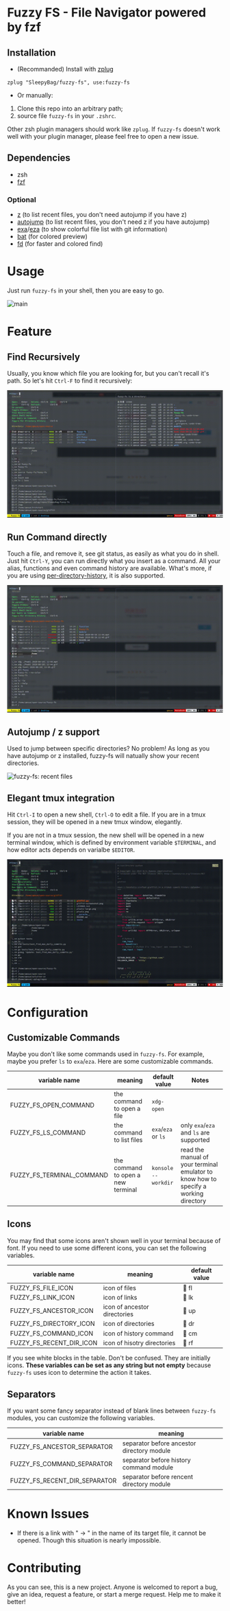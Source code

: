 # Fuzzy FS - File Navigator powered by fzf

## Installation

- (Recommanded) Install with [zplug](https://github.com/zplug/zplug "zplug")

```
zplug "SleepyBag/fuzzy-fs", use:fuzzy-fs
```

- Or manually:

1. Clone this repo into an arbitrary path;
2. source file `fuzzy-fs` in your `.zshrc`.

Other zsh plugin managers should work like `zplug`. If `fuzzy-fs` doesn't work well with your plugin manager, please feel free to open a new issue.

## Dependencies

- zsh
- [fzf](https://github.com/junegunn/fzf "fzf")

### Optional

- [z](https://github.com/rupa/z "z") (to list recent files, you don't need autojump if you have z)
- [autojump](https://github.com/wting/autojump "autojump") (to list recent files, you don't need z if you have autojump)
- [exa](https://github.com/ogham/exa "exa")/[eza](https://github.com/eza-community/eza "eza") (to show colorful file list with git information)
- [bat](https://github.com/sharkdp/bat "bat") (for colored preview)
- [fd](https://github.com/sharkdp/fd "fd") (for faster and colored find)

# Usage

Just run `fuzzy-fs` in your shell, then you are easy to go.

![main](https://raw.githubusercontent.com/SleepyBag/fuzzy-fs/readme/demonstration/main.gif "fuzzy-fs")

# Feature

## Find Recursively

Usually, you know which file you are looking for, but you can't recall it's path. So let's hit `Ctrl-F` to find it recursively:

![fuzzy-fs: find](https://raw.githubusercontent.com/SleepyBag/fuzzy-fs/readme/demonstration/find.gif "fuzzy-fs: find")

## Run Command directly

Touch a file, and remove it, see git status, as easily as what you do in shell. Just hit `Ctrl-Y`, you can run directly what you insert as a command. All your alias, functions and even command history are available. What's more, if you are using [per-directory-history](https://github.com/jimhester/per-directory-history "per-directory-history"), it is also supported.

![fuzzy-fs: command](https://raw.githubusercontent.com/SleepyBag/fuzzy-fs/readme/demonstration/command.gif "fuzzy-fs: command")

## Autojump / z support

Used to jump between specific directories? No problem! As long as you have autojump or z installed, fuzzy-fs will natually show your recent directories.

![fuzzy-fs: recent files](https://raw.githubusercontent.com/SleepyBag/fuzzy-fs/readme/demonstration/recent-files.gif "fuzzy-fs: recent files")

## Elegant tmux integration

Hit `Ctrl-I` to open a new shell, `Ctrl-O` to edit a file. If you are in a tmux session, they will be opened in a new tmux window, elegantly.

If you are not in a tmux session, the new shell will be opened in a new terminal window, which is defined by environment variable `$TERMINAL`, and how editor acts depends on varialbe `$EDITOR`.

![fuzzy-fs: tmux](https://raw.githubusercontent.com/SleepyBag/fuzzy-fs/readme/demonstration/tmux.gif "fuzzy-fs: tmux")

# Configuration

## Customizable Commands

Maybe you don't like some commands used in `fuzzy-fs`. For example, maybe you prefer `ls` to `exa`/`eza`. Here are some customizable commands.

| variable name             | meaning                            | default value       | Notes                                                                                |
|---------------------------|------------------------------------|---------------------|--------------------------------------------------------------------------------------|
| FUZZY_FS_OPEN_COMMAND     | the command to open a file         | `xdg-open`          |                                                                                      |
| FUZZY_FS_LS_COMMAND       | the command to list files          | `exa`/`eza` or `ls`       | only `exa`/`eza` and `ls` are supported                                                    |
| FUZZY_FS_TERMINAL_COMMAND | the command to open a new terminal | `konsole --workdir` | read the manual of your terminal emulator to know how to specify a working directory |

## Icons

You may find that some icons aren't shown well in your terminal because of font. If you need to use some different icons, you can set the following variables.

| variable name            | meaning                      | default value |
|--------------------------|------------------------------|---------------|
| FUZZY_FS_FILE_ICON       | icon of files                |  fl          |
| FUZZY_FS_LINK_ICON       | icon of links                |  lk          |
| FUZZY_FS_ANCESTOR_ICON   | icon of ancestor directories |  up          |
| FUZZY_FS_DIRECTORY_ICON  | icon of directories          |  dr          |
| FUZZY_FS_COMMAND_ICON    | icon of history command      |  cm          |
| FUZZY_FS_RECENT_DIR_ICON | icon of hisotry directories  |  rf          |

If you see white blocks in the table. Don't be confused. They are initially icons. **These variables can be set as any string but not empty** because `fuzzy-fs` uses icon to determine the action it takes.

## Separators

If you want some fancy separator instead of blank lines between `fuzzy-fs` modules, you can customize the following variables.

| variable name                 | meaning                                    |
|-------------------------------|--------------------------------------------|
| FUZZY_FS_ANCESTOR_SEPARATOR   | separator before ancestor directory module |
| FUZZY_FS_COMMAND_SEPARATOR    | separator before history command module    |
| FUZZY_FS_RECENT_DIR_SEPARATOR | separator before rencent directory module  |

# Known Issues

- If there is a link with " -> " in the name of its target file, it cannot be opened. Though this situation is nearly impossible.

# Contributing

As you can see, this is a new project. Anyone is welcomed to report a bug, give an idea, request a feature, or start a merge request. Help me to make it better!
